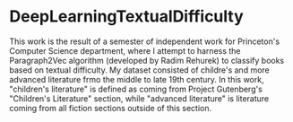 # DeepLearningTextualDifficulty

This work is the result of a semester of independent work for Princeton's Computer Science department, where I attempt to harness the Paragraph2Vec algorithm (developed by Radim Rehurek) to classify books based on textual difficulty. My dataset consisted of childre's and more advanced literature frmo the middle to late 19th century. In this work, "children's literature" is defined as coming from Project Gutenberg's "Children's Literature" section, while "advanced literature" is literature coming from all fiction sections outside of this section.
